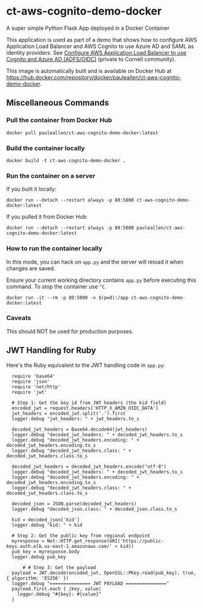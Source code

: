 # ct-aws-cognito-demo-docker

A super simple Python Flask App deployed in a Docker Container

This application is used as part of a demo that shows how to configure AWS Application Load Balancer and AWS Cognito to use Azure AD and SAML as identity providers. See [Configure AWS Application Load Balancer to use Cognito and Azure AD (ADFS/OIDC)](https://confluence.cornell.edu/x/kxXEFg) (private to Cornell community).

This image is automatically built and is available on Docker Hub at https://hub.docker.com/repository/docker/pauleallen/ct-aws-cognito-demo-docker.

## Miscellaneous Commands

### Pull the container from Docker Hub

```
docker pull pauleallen/ct-aws-cognito-demo-docker:latest
```

### Build the container locally

```
docker build -t ct-aws-cognito-demo-docker .
```

### Run the container on a server

If you built it locally:
```
docker run --detach --restart always -p 80:5000 ct-aws-cognito-demo-docker:latest
```

If you pulled it from Docker Hub:
```
docker run --detach --restart always -p 80:5000 pauleallen/ct-aws-cognito-demo-docker:latest
```


### How to run the container locally

In this mode, you can hack on `app.py` and the server will reload it when changes are saved.

Ensure your current working directory contains `app.py` before executing this command. To stop the container use `^C`.

```
docker run -it --rm -p 80:5000 -v $(pwd):/app ct-aws-cognito-demo-docker:latest
```

### Caveats

This should NOT be used for production purposes.

## JWT Handling for Ruby

Here's the Ruby equivalent to the JWT handling code in `app.py`:
```
  require 'base64'
  require 'json'
  require 'net/http'
  require 'jwt'
  
  # Step 1: Get the key id from JWT headers (the kid field)    
  encoded_jwt = request.headers['HTTP_X_AMZN_OIDC_DATA']
  jwt_headers = encoded_jwt.split('.').first
  logger.debug "jwt_headers: " + jwt_headers.to_s
  
  decoded_jwt_headers = Base64.decode64(jwt_headers)
  logger.debug "decoded_jwt_headers: " + decoded_jwt_headers.to_s
  logger.debug "decoded_jwt_headers.encoding: " + decoded_jwt_headers.encoding.to_s
  logger.debug "decoded_jwt_headers.class: " + decoded_jwt_headers.class.to_s
  
  decoded_jwt_headers = decoded_jwt_headers.encode("utf-8")
  logger.debug "decoded_jwt_headers: " + decoded_jwt_headers.to_s
  logger.debug "decoded_jwt_headers.encoding: " + decoded_jwt_headers.encoding.to_s
  logger.debug "decoded_jwt_headers.class: " + decoded_jwt_headers.class.to_s

  decoded_json = JSON.parse(decoded_jwt_headers)
  logger.debug "decoded_json.class: " + decoded_json.class.to_s
  
  kid = decoded_json['kid']
  logger.debug "kid: " + kid
  
  # Step 2: Get the public key from regional endpoint
  myresponse = Net::HTTP.get_response(URI('https://public-keys.auth.elb.us-east-1.amazonaws.com/' + kid))
  pub_key = myresponse.body
  logger.debug pub_key
  
      # # Step 3: Get the payload
  payload = JWT.decode(encoded_jwt, OpenSSL::PKey.read(pub_key), true, { algorithm: 'ES256' })
  logger.debug "=============== JWT PAYLOAD ==============="
  payload.first.each { |key, value|
    logger.debug "#{key}: #{value}"
  }

```